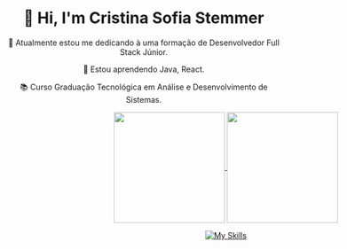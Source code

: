 <div> <div align="center">
  
# 👋 Hi, I'm Cristina Sofia Stemmer 

🔭 Atualmente estou me dedicando à uma formação de Desenvolvedor Full Stack Júnior.

🌱 Estou aprendendo Java, React.

📚 Curso Graduação Tecnológica em Análise e Desenvolvimento de Sistemas.

</div>

<div style="width:800px; margin:0 auto;"> <div align="center">
  <a href="https://github.com/cristinasstemmer/github-readme-stats">
      <img height=200 align="center" src="https://github-readme-stats.vercel.app/api?username=cristinasstemmer&theme=tokyonight&rank_icon=github&show_icons=true" />
  </a>
  <a href="https://github.com/cristinasstemmer/convoychat">
      <img height=200 align="center" src="https://github-readme-stats.vercel.app/api/top-langs?username=cristinasstemmer&layout=compact&langs_count=8&card_width=320&theme=tokyonight" />
  </a>

[![My Skills](https://skillicons.dev/icons?i=java,js,ts,nodejs,html,css&perline=10)](https://skillicons.dev) 

</div>
